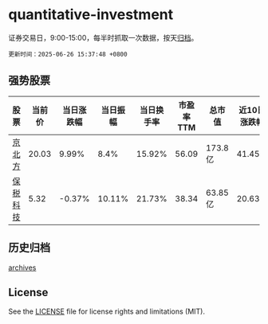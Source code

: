# quantitative-investment

证券交易日，9:00-15:00，每半时抓取一次数据，按天[归档](archives)。

`更新时间：2025-06-26 15:37:48 +0800`

## 强势股票

|股票|当前价|当日涨跌幅|当日振幅|当日换手率|市盈率TTM|总市值|近10日涨跌幅|
|----|----|----|----|----|----|----|----|
|[京北方](https://xueqiu.com/S/SZ002987)|20.03|9.99%|8.4%|15.92%|56.09|173.8亿|41.45%|
|[保税科技](https://xueqiu.com/S/SH600794)|5.32|-0.37%|10.11%|21.73%|38.34|63.85亿|20.63%|

## 历史归档

[archives](archives)

## License

See the [LICENSE](LICENSE) file for license rights and limitations (MIT).